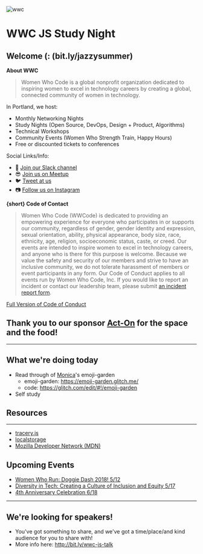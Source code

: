 ![wwc](https://a248.e.akamai.net/secure.meetupstatic.com/photos/event/1/e/5/4/highres_456127764.jpeg)

# WWC JS Study Night

## Welcome (: (bit.ly/jazzysummer)
**About WWC**
> Women Who Code is a global nonprofit organization dedicated to inspiring women to excel in technology careers by creating a global, connected community of women in technology.

In Portland, we host:
- Monthly Networking Nights
- Study Nights (Open Source, DevOps, Design + Product, Algorithms)
- Technical Workshops
- Community Events (Women Who Strength Train, Happy Hours)
- Free or discounted tickets to conferences

Social Links/Info:
- 💬 [Join our Slack channel](https://goo.gl/forms/sBKUgZ9hHnnmWn7z1)
- 😎 [Join us on Meetup](https://www.meetup.com/Women-Who-Code-Portland/)
- 🐦 [Tweet at us](https://twitter.com/WWCodePortland)
- 📷 [Follow us on Instagram](https://www.instagram.com/wwcodeportland/)


**{short} Code of Contact**
> Women Who Code (WWCode) is dedicated to providing an empowering experience for everyone who participates in or supports our community, regardless of gender, gender identity and expression, sexual orientation, ability, physical appearance, body size, race, ethnicity, age, religion, socioeconomic status, caste, or creed. Our events are intended to inspire women to excel in technology careers, and anyone who is there for this purpose is welcome. Because we value the safety and security of our members and strive to have an inclusive community, we do not tolerate harassment of members or event participants in any form. Our Code of Conduct applies to all events run by Women Who Code, Inc. If you would like to report an incident or contact our leadership team, please submit [an incident report form](https://docs.google.com/forms/d/e/1FAIpQLScmJq0Evb0aDbx4flmmZT1xX0GCXj_F--5asjfH7XvkrLo4xA/viewform).

[Full Version of Code of Conduct](https://www.meetup.com/Women-Who-Code-Portland/pages/22236117/Code_of_Conduct/)

## Thank you to our sponsor [Act-On](https://www.act-on.com/) for the space and the food!

----------------

## What we're doing today
- Read through of [Monica](https://twitter.com/notwaldorf)'s emoji-garden
  - emoji-garden: https://emoji-garden.glitch.me/
  - code: https://glitch.com/edit/#!/emoji-garden
- Self study

## Resources
---------
- [tracery.js](https://github.com/galaxykate/tracery)
- [localstorage](https://developer.mozilla.org/en-US/docs/Web/API/Window/localStorage)
- [Mozilla Developer Network (MDN)](https://developer.mozilla.org/en-US/docs/Web/JavaScript)

## Upcoming Events
- [Women Who Run: Doggie Dash 2018! 5/12](https://www.meetup.com/Women-Who-Code-Portland/events/249041354/)
- [Diversity in Tech: Creating a Culture of Inclusion and Equity 5/17](https://www.meetup.com/Women-Who-Code-Portland/events/249722263/)
- [4th Anniversary Celebration 6/18](https://www.meetup.com/Women-Who-Code-Portland/events/246725107/)

---------

## We're looking for speakers!
- You've got something to share, and we've got a time/place/and kind audience for you to share with!
- More info here: http://bit.ly/wwc-js-talk
